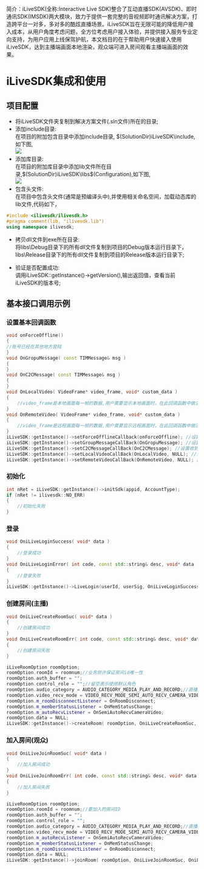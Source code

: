 ﻿
简介：iLiveSDK(全称:Interactive Live SDK)整合了互动直播SDK(AVSDK)、即时通讯SDK(IMSDK)两大模块，致力于提供一套完整的音视频即时通讯解决方案，打造跨平台一对多，多对多的酷炫直播场景。iLiveSDK旨在无限可能的降低用户接入成本，从用户角度考虑问题，全方位考虑用户接入体验，并提供接入服务专业定向支持，为用户应用上线保驾护航，本文档目的在于帮助用户快速接入使用iLiveSDK，达到主播端画面本地渲染，观众端可进入房间观看主播端画面的效果。

# iLiveSDK集成和使用
## 项目配置
- 将iLiveSDK文件夹复制到解决方案文件(.sln文件)所在的目录;
- 添加include目录:<br/>
	在项目的附加包含目录中添加include目录, $(SolutionDir)iLiveSDK\include,如下图,<br/>
![](http://mc.qcloudimg.com/static/img/3ab82b780f87b8749813f028a904ea0e/image.png)
- 添加库目录:<br/>
	在项目的附加库目录中添加lib文件所在目录,$(SolutionDir)iLiveSDK\libs\$(Configuration),如下图,<br/>
![](http://mc.qcloudimg.com/static/img/0fbd938dbbf189c40e195cb60689baf4/image.png)
- 包含头文件:<br/>
	在项目中包含头文件(通常是预编译头中),并使用相关命名空间，加载动态库的lib文件,代码如下，

```C++
#include <ilivesdk/ilivesdk.h>
#pragma comment(lib, "ilivesdk.lib")
using namespace ilivesdk;
```

- 拷贝dll文件到exe所在目录:<br/>
	将libs\Debug目录下的所有dll文件复制到项目的Debug版本运行目录下，libs\Release目录下的所有dll文件复制到项目的Release版本运行目录下;

- 验证是否配置成功:<br/>
	调用iLiveSDK::getInstance()->getVersion(),输出返回值，查看当前iLiveSDK的版本号;

## 基本接口调用示例
### 设置基本回调函数

```c++
void onForceOffline()
{
//账号已经在其他地方登陆
}
void OnGropuMessage( const TIMMessage& msg )
{
}
void OnC2CMessage( const TIMMessage& msg )
{
}
void OnLocalVideo( VideoFrame* video_frame, void* custom_data )
{
	//video_frame是本地画面每一帧的数据,用户需要显示本地画面时，在此回调函数中做渲染，渲染代码可参考随心播;
}
void OnRemoteVideo( VideoFrame* video_frame, void* custom_data )
{
	//video_frame是远程画面每一帧的数据,用户需要显示远程画面时，在此回调函数中做渲染，渲染代码可参考随心播;
}
iLiveSDK::getInstance()->setForceOfflineCallback(onForceOffline); //设置被挤下线的通知函数;
iLiveSDK::getInstance()->setGroupMessageCallBack(OnGropuMessage); //设置收到房间内的群消息的处理函数;
iLiveSDK::getInstance()->setC2CMessageCallBack(OnC2CMessage); //设置收到C2C消息的处理函数;
iLiveSDK::getInstance()->setLocalVideoCallBack(OnLocalVideo, NULL); //设置本地视频的回调函数;
iLiveSDK::getInstance()->setRemoteVideoCallBack(OnRemoteVideo, NULL); //设置远程视频的回调函数;
```

### 初始化

```c++
int nRet = iLiveSDK::getInstance()->initSdk(appid, AccountType);
if (nRet != ilivesdk::NO_ERR)
{
	//初始化失败
}
```

### 登录

```c++
void OniLiveLoginSuccess( void* data )
{
	//登录成功
}
void OniLiveLoginError( int code, const std::string& desc, void* data )
{
	//登录失败
}
iLiveSDK::getInstance()->LiveLogin(userId, userSig, OniLiveLoginSuccess, OniLiveLoginError, NULL);
```

### 创建房间(主播)

```c++
void OniLiveCreateRoomSuc( void* data )
{
	//创建房间成功
}
void OniLiveCreateRoomErr( int code, const std::string& desc, void* data )
{
	//创建房间失败
}

iLiveRoomOption roomOption;
roomOption.roomId = roomnum;//业务侧许保证房间id唯一性
roomOption.auth_buffer = "";
roomOption.control_role = "";//留空表示使用默认角色
roomOption.audio_category = AUDIO_CATEGORY_MEDIA_PLAY_AND_RECORD;//直播场景
roomOption.video_recv_mode = VIDEO_RECV_MODE_SEMI_AUTO_RECV_CAMERA_VIDEO; //半自动模式
roomOption.m_roomDisconnectListener = OnRoomDisconnect;
roomOption.m_memberStatusListener = OnMemStatusChange;
roomOption.m_autoRecvListener = OnSemiAutoRecvCameraVideo;
roomOption.data = NULL;
iLiveSDK::getInstance()->createRoom( roomOption, OniLiveCreateRoomSuc, OniLiveCreateRoomErr, NULL );
```

### 加入房间(观众)

```c++
void OniLiveJoinRoomSuc( void* data )
{
	//加入房间成功
}
void OniLiveJoinRoomErr( int code, const std::string& desc, void* data )
{
	//加入房间失败
}

iLiveRoomOption roomOption;
roomOption.roomId = roomnum;//要加入的房间ID	
roomOption.auth_buffer = "";
roomOption.control_role = "";
roomOption.audio_category = AUDIO_CATEGORY_MEDIA_PLAY_AND_RECORD;//直播场景
roomOption.video_recv_mode = VIDEO_RECV_MODE_SEMI_AUTO_RECV_CAMERA_VIDEO; //半自动模式
roomOption.m_autoRecvListener = OnSemiAutoRecvCameraVideo;
roomOption.m_memberStatusListener = OnMemStatusChange;
roomOption.m_roomDisconnectListener = OnRoomDisconnect;
roomOption.data = NULL;
iLiveSDK::getInstance()->joinRoom( roomOption, OniLiveJoinRoomSuc, OniLiveJoinRoomErr, NULL );
```


